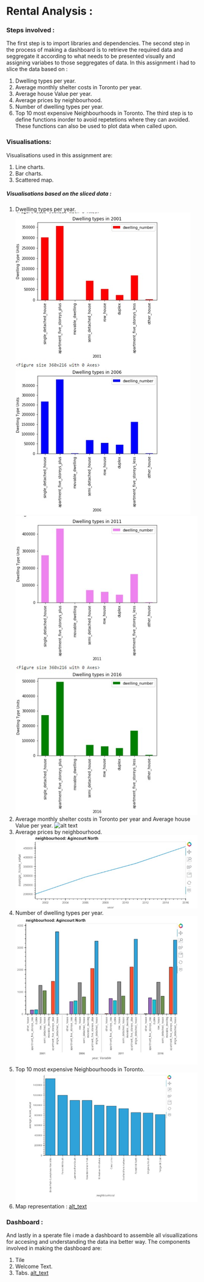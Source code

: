 # Rental Analysis : 
### Steps involved :
The first step is to import libraries and dependencies.
The second step in the process of making a dashboard is to retrieve the required data and seggregate it according to what needs to be presented visually and assigning variabes to those seggregates of data.
In this assignment i had to slice the data based on :
1. Dwelling types per year.
2. Average monthly shelter costs in Toronto per year.
3. Average house Value per year.
4. Average prices by neighbourhood.
5. Number of dwelling types per year.
6. Top 10 most expensive Neighbourhoods in Toronto.
The third step is to define functions inorder to avoid repetetions where they can avoided.
These functions can also be used to plot data when called upon.
### Visualisations:
Visualisations used in this assignment are:
1. Line charts.
2. Bar charts.
3. Scattered map.
##### Visualisations based on the sliced data :
1. Dwelling types per year.
![alt text](2001-2006.jpg '2001 and 2006')
![alt text](2011-2016.jpg '2011 and 2016')
2. Average monthly shelter costs in Toronto per year and  Average house Value per year.
![alt text](averages.jpg 'Owned,Rented,Annual')
3. Average prices by neighbourhood.
![alt text](hood_line.jpg 'Prices in different neighbourhoods')
4. Number of dwelling types per year.
![alt text](hood_bar.jpg 'Prices of different dwelling in different neighbourhoods')
5. Top 10 most expensive Neighbourhoods in Toronto.
![alt text](expensive.jpg 'Top 10 Most Expensive Neighbourhoods')
6. Map representation :
[alt_text](map.jpg 'Scatter Map')
### Dashboard :
And lastly in a sperate file i made a dashboard to assemble all visuallizations for accesing and understanding the data ina better way.
The components involved in making the dashboard are:
1. Tile
2. Welcome Text.
3. Tabs.
[alt_text](Dashboard.jpg 'Dashboard')
